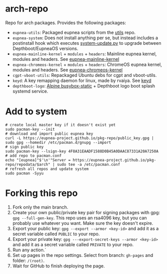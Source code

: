 # arch-repo

Repo for arch packages. Provides the following packages:

* `eupnea-utils`: Packaged eupnea scripts from the [utils](https://github.com/eupnea-project/eupnea-utils) repo.
* `eupnea-system`: Does not install anything per se, but instead includes a postinstall hook which
  executes [system-update.py](https://github.com/eupnea-project/system-update) to upgrade between Depthboot/EupneaOS
  versions.
* `eupnea-mainline-kernel` + `modules` + `headers`: Mainline eupnea kernel, modules and headers.
  See [eupnea-mainline-kernel](https://eupnea-project.github.io/docs/project/kernels#mainline-eupnea-kernel)
* `eupnea-chromeos-kernel` + `modules` + `headers`: ChromeOS eupnea kernel, modules and headers.
  See [eupnea-chromeos-kernel](https://eupnea-project.github.io/docs/project/kernels#chromeos-eupnea-kernel)
* `cgpt-vboot-utils`: Repackaged Ubuntu debs for cgpt and vboot-utils.
* `keyd`: A key remapping daemon for linux, made by rvaiya. See [keyd](https://github.com/rvaiya/keyd)
* `depthboot-logo`: [Alpine busybox-static](https://dl-cdn.alpinelinux.org/alpine/v3.17/main/x86_64/busybox-static-1.35.0-r29.apk) +
  Depthboot logo boot splash systemd service.

# Add to system

```
# create local master key if it doesn't exist yet
sudo pacman-key --init
# download and import public eupnea key
curl -L https://eupnea-project.github.io/pkg-repo/public_key.gpg | sudo gpg --homedir /etc/pacman.d/gnupg --import
# sign public key
sudo pacman-key --lsign-key 4F8A31EAADF1588D0B45A0DAAC87331A20A7250A
# add repo to pacman.conf
echo "[eupnea]"$'\n'"Server = https://eupnea-project.github.io/pkg-repo/repodata/$arch" | sudo tee -a /etc/pacman.conf
# refresh all repos and update system
sudo pacman -Syyu
```

# Forking this repo

1. Fork only the main branch.
2. Create your own public/private key pair for signing packages with gpg: `gpg --full-gen-key`. This repo uses an rsa4096
   key, but you can probably use whatever you want. Make sure the key doesn't expire.
3. Export your public key: `gpg --export --armor <key-id>` and add it as a secret variable called `PUBLIC` to your repo.
4. Export your private key: `gpg ---export-secret-keys --armor <key-id>` and add it as a secret variable
   called `PRIVATE` to your repo.
5. Run any action.`
6. Set up pages in the repo settings. Select from branch: `gh-pages` and folder: `/(root)`.
7. Wait for GitHub to finish deploying the page.